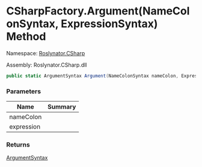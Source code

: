 # CSharpFactory\.Argument\(NameColonSyntax, ExpressionSyntax\) Method

Namespace: [Roslynator.CSharp](../../README.md)

Assembly: Roslynator\.CSharp\.dll

```csharp
public static ArgumentSyntax Argument(NameColonSyntax nameColon, ExpressionSyntax expression)
```

### Parameters

| Name | Summary |
| ---- | ------- |
| nameColon | |
| expression | |

### Returns

[ArgumentSyntax](https://docs.microsoft.com/en-us/dotnet/api/microsoft.codeanalysis.csharp.syntax.argumentsyntax)


